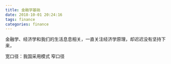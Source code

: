 ```yaml
---
title: 金融学基础
date: 2018-10-01 20:24:16
tags: finance
categories: finance
---
```

金融学、经济学和我们的生活息息相关，一直关注经济学原理，却迟迟没有坚持下来，


宽口径：我国采用模式
窄口径

